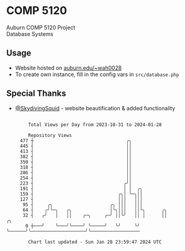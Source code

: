 # COMP 5120
Auburn COMP 5120 Project  
Database Systems

## Usage
- Website hosted on [auburn.edu/~wah0028](https://webhome.auburn.edu/~wah0028/)
- To create own instance, fill in the config vars in `src/database.php`

## Special Thanks
- [@SkydivingSquid](https://github.com/SkydivingSquid) - website beautification & added functionality

```

        Total Views per Day from 2023-10-31 to 2024-01-28

        Repository Views
     477 ┼                                  ╭╮
     445 ┤                                  ││
     413 ┤                                  ││
     382 ┤                                  ││
     350 ┤                                  ││
     318 ┤                                  ││
     286 ┤                                  ││
     254 ┤                                  ││
     223 ┤                                 ╭╯│
     191 ┤                                 │ │  ╭╮
     159 ┤                               ╭╮│ ╰─╮││
     127 ┤                               │││   │││
      95 ┤     ╭╮                     ╭╮ │││   │││
      64 ┤    ╭╯╰─╮   ╭╮              │╰╮│││   ││╰╮      ╭╮
      32 ┤   ╭╯   │   ││    ╭─╮     ╭─╯ ││╰╯   ││ │      ││                    ╭╮
       0 ┼───╯    ╰───╯╰────╯ ╰─────╯   ╰╯     ╰╯ ╰──────╯╰────────────────────╯╰──────────────────

        Chart last updated - Sun Jan 28 23:59:47 2024 UTC
        
```
